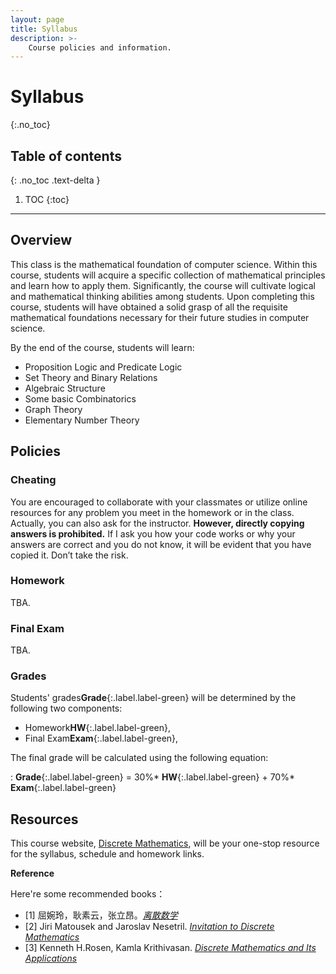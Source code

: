 ```yaml
---
layout: page
title: Syllabus
description: >-
    Course policies and information.
---
```


# Syllabus
{:.no_toc}

## Table of contents
{: .no_toc .text-delta }

1. TOC
{:toc}

---
## Overview

This class is the mathematical foundation of computer science. Within this course, students will acquire a specific collection of mathematical principles and learn how to apply them. Significantly, the course will cultivate logical and mathematical thinking abilities among students. Upon completing this course, students will have obtained a solid grasp of all the requisite mathematical foundations necessary for their future studies in computer science.

By the end of the course, students will learn:
-  Proposition Logic and Predicate Logic
-  Set Theory and Binary Relations
-  Algebraic Structure
-  Some basic Combinatorics
-  Graph Theory
-  Elementary Number Theory


## Policies

### Cheating

You are encouraged to collaborate with your classmates or utilize online resources for any problem you meet in the homework or in the class. Actually, you can also ask for the instructor.  **However, directly copying answers is prohibited.** If I ask you how your code works or why your answers are correct and you do not know, it will be evident that you have copied it. Don’t take the risk. 

### Homework

TBA.

### Final Exam

TBA.
### Grades

Students' grades**Grade**{:.label.label-green} will be determined by the following  two components:
-  Homework**HW**{:.label.label-green},
-  Final Exam**Exam**{:.label.label-green},


The final grade will be calculated using the following equation:

: **Grade**{:.label.label-green} = 30%* **HW**{:.label.label-green} +  70%* **Exam**{:.label.label-green} 


## Resources

This course website, [Discrete Mathematics](../), will be your one-stop resource for the syllabus, schedule and homework links. 

**Reference**

Here're some recommended books：

- [1] 屈婉玲，耿素云，张立昂。[*离散数学*](https://baike.baidu.com/item/%E7%A6%BB%E6%95%A3%E6%95%B0%E5%AD%A6/4210720?fromModule=search-result_lemma-recommend)
- [2] Jiri Matousek and Jaroslav Nesetril. [*Invitation to Discrete Mathematics*](https://www.google.co.jp/books/edition/Invitation_to_Discrete_Mathematics/PD0VDAAAQBAJ?hl=zh-CN&gbpv=1&dq=Invitation+to+Discrete+Mathematics&printsec=frontcover)
- [3] Kenneth H.Rosen, Kamla Krithivasan. [*Discrete Mathematics and Its Applications*](https://www.google.co.jp/books/edition/Discrete_Mathematics_and_Its_Application/ZO8iMAEACAAJ?hl=zh-CN)